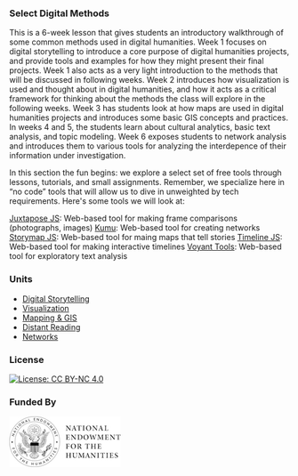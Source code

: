 ### Select Digital Methods

This is a 6-week lesson that gives students an introductory walkthrough of some common methods used in digital humanities. Week 1 focuses on digital storytelling to introduce a core purpose of digital humanities projects, and provide tools and examples for how they might present their final projects. Week 1 also acts as a very light introduction to the methods that will be discussed in following weeks. Week 2 introduces how visualization is used and thought about in digital humanities, and how it acts as a critical framework for thinking about the methods the class will explore in the following weeks. Week 3 has students look at how maps are used in digital humanities projects and introduces some basic GIS concepts and practices. In weeks 4 and 5, the students learn about cultural analytics, basic text analysis, and topic modeling. Week 6 exposes students to network analysis and introduces them to various tools for analyzing the interdepence of their information under investigation.

In this section the fun begins: we explore a select set of free tools through lessons, tutorials, and small assignments. Remember, we specialize here in “no code” tools that will allow us to dive in unweighted by tech requirements. Here's some tools we will look at:

[Juxtapose JS](https://juxtapose.knightlab.com/): Web-based tool for making frame comparisons (photographs, images)
[Kumu](https://kumu.io/): Web-based tool for creating networks
[Storymap JS](https://storymap.knightlab.com/): Web-based tool for maing maps that tell stories
[Timeline JS](https://timeline.knightlab.com/): Web-based tool for making interactive timelines
[Voyant Tools](https://voyant-tools.org/): Web-based tool for exploratory text analysis

### Units
- [Digital Storytelling](https://github.com/marist-asc/dhcourse/blob/master/select_digital_methods/week8_digital_storytelling)
- [Visualization](https://github.com/marist-asc/dhcourse/blob/master/select_digital_methods/week9_visualization)
- [Mapping & GIS](https://github.com/marist-asc/dhcourse/blob/master/select_digital_methods/week10_mapping_and_gis)
- [Distant Reading](https://github.com/marist-asc/dhcourse/blob/master/select_digital_methods/week11-12_distant_reading)
- [Networks](https://github.com/marist-asc/dhcourse/blob/master/select_digital_methods/week13_networks)

### License

[![License: CC BY-NC 4.0](https://licensebuttons.net/l/by-nc/4.0/88x31.png)](http://creativecommons.org/licenses/by-nc/4.0/)

### Funded By

[![NEH Seal](images/neh_sealblck200.jpg)](https://www.neh.gov/)
